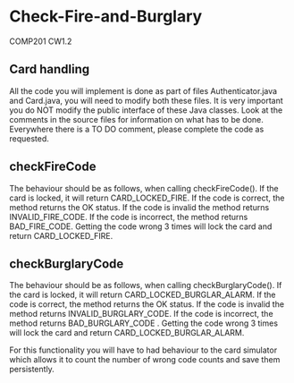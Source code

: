 # Check-Fire-and-Burglary
COMP201 CW1.2

## Card handling
All the code you will implement is done as part of files Authenticator.java and
Card.java, you will need to modify both these files. It is very important you do
NOT modify the public interface of these Java classes.
Look at the comments in the source files for information on what has to be
done. Everywhere there is a TO DO comment, please complete the code as
requested.

## checkFireCode
The behaviour should be as follows, when calling checkFireCode(). If the card
is locked, it will return CARD_LOCKED_FIRE. If the code is correct, the method
returns the OK status. If the code is invalid the method returns
INVALID_FIRE_CODE. If the code is incorrect, the method returns
BAD_FIRE_CODE. Getting the code wrong 3 times will lock the card and return
CARD_LOCKED_FIRE.

## checkBurglaryCode
The behaviour should be as follows, when calling checkBurglaryCode(). If the
card is locked, it will return CARD_LOCKED_BURGLAR_ALARM. If the code
is correct, the method returns the OK status. If the code is invalid the method
returns INVALID_BURGLARY_CODE. If the code is incorrect, the method
returns BAD_BURGLARY_CODE . Getting the code wrong 3 times will lock
the card and return CARD_LOCKED_BURGLAR_ALARM.

For this functionality you will have to had behaviour to the card simulator which
allows it to count the number of wrong code counts and save them persistently.
